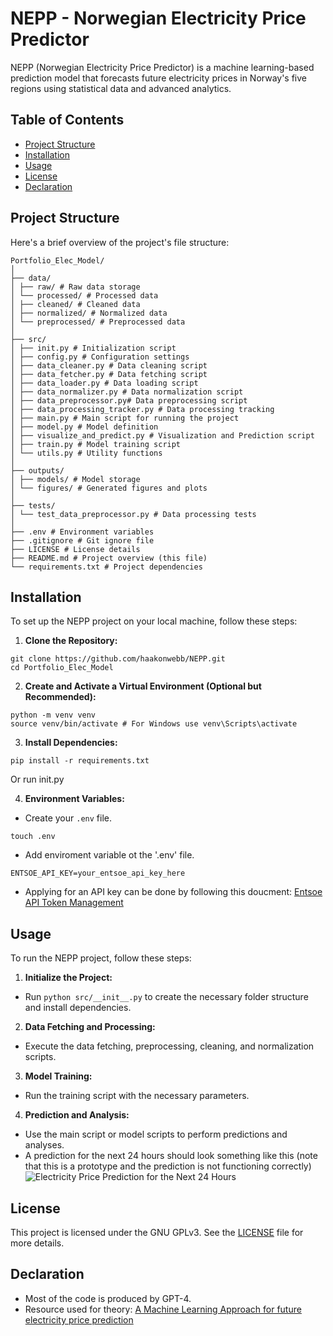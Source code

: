 # NEPP - Norwegian Electricity Price Predictor

NEPP (Norwegian Electricity Price Predictor) is a machine learning-based prediction model that forecasts future electricity prices in Norway's five regions using statistical data and advanced analytics.

## Table of Contents
- [Project Structure](#project-structure)
- [Installation](#installation)
- [Usage](#usage)
- [License](#license)
- [Declaration](#declaration)

## Project Structure

Here's a brief overview of the project's file structure:
```
Portfolio_Elec_Model/
│
├── data/
│ ├── raw/ # Raw data storage
│ └── processed/ # Processed data
│ ├── cleaned/ # Cleaned data
│ ├── normalized/ # Normalized data
│ └── preprocessed/ # Preprocessed data
│
├── src/
│ ├── init.py # Initialization script
│ ├── config.py # Configuration settings
│ ├── data_cleaner.py # Data cleaning script
│ ├── data_fetcher.py # Data fetching script
│ ├── data_loader.py # Data loading script
│ ├── data_normalizer.py # Data normalization script
│ ├── data_preprocessor.py# Data preprocessing script
│ ├── data_processing_tracker.py # Data processing tracking
│ ├── main.py # Main script for running the project
│ ├── model.py # Model definition
│ ├── visualize_and_predict.py # Visualization and Prediction script
│ ├── train.py # Model training script
│ └── utils.py # Utility functions
│
├── outputs/
│ ├── models/ # Model storage
│ └── figures/ # Generated figures and plots
│
├── tests/
│ └── test_data_preprocessor.py # Data processing tests
│
├── .env # Environment variables
├── .gitignore # Git ignore file
├── LICENSE # License details
├── README.md # Project overview (this file)
└── requirements.txt # Project dependencies
```

## Installation

To set up the NEPP project on your local machine, follow these steps:

1. **Clone the Repository:**
```
git clone https://github.com/haakonwebb/NEPP.git
cd Portfolio_Elec_Model
```

2. **Create and Activate a Virtual Environment (Optional but Recommended):**
```
python -m venv venv
source venv/bin/activate # For Windows use venv\Scripts\activate
```


3. **Install Dependencies:**
```
pip install -r requirements.txt
```
Or run init.py


4. **Environment Variables:**
- Create your `.env` file.
```
touch .env
```
- Add enviroment variable ot the '.env' file.
```
ENTSOE_API_KEY=your_entsoe_api_key_here
```
- Applying for an API key can be done by following this doucment:
[Entsoe API Token Management](https://transparency.entsoe.eu/content/static_content/download?path=/Static%20content/API-Token-Management.pdf)

## Usage

To run the NEPP project, follow these steps:

1. **Initialize the Project:**
- Run `python src/__init__.py` to create the necessary folder structure and install dependencies.

2. **Data Fetching and Processing:**
- Execute the data fetching, preprocessing, cleaning, and normalization scripts.

3. **Model Training:**
- Run the training script with the necessary parameters.

4. **Prediction and Analysis:**
- Use the main script or model scripts to perform predictions and analyses.
- A prediction for the next 24 hours should look something like this (note that this is a prototype and the prediction is not functioning correctly)
![Electricity Price Prediction for the Next 24 Hours](https://imgur.com/ObwlziJ.png)

## License

This project is licensed under the GNU GPLv3. See the [LICENSE](LICENSE) file for more details.

## Declaration
- Most of the code is produced by GPT-4.
- Resource used for theory: [A Machine Learning Approach for future electricity price prediction](https://www.diva-portal.org/smash/get/diva2:1713311/FULLTEXT01.pdf)
